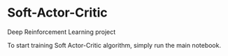 # Soft-Actor-Critic
Deep Reinforcement Learning project

To start training Soft Actor-Critic algorithm, simply run the main notebook.
